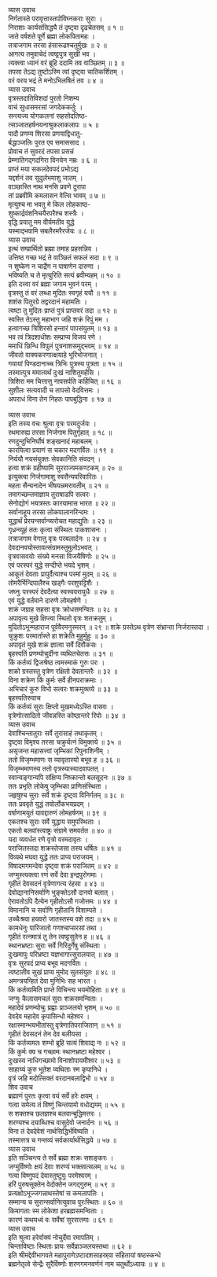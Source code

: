 व्यास उवाच  
निर्गतास्ते परावृत्तास्तपोविघ्नकराः सुराः ।  
निराशाः कार्यसंसिद्ध्यै तं दृष्ट्वा दृढचेतसम् ॥ १ ॥  
जाते वर्षशते पूर्णे ब्रह्मा लोकपितामहः ।  
तत्राजगाम तरसा हंसारूढश्चतुर्मुखः ॥ २ ॥  
आगत्य तमुवाचेदं त्वष्ट्टपुत्र सुखी भव ।  
त्यक्त्वा ध्यानं वरं ब्रूहि ददामि तव वाञ्छितम् ॥ ३ ॥  
तपसा तेऽद्य तुष्टोऽस्मि त्वां दृष्ट्वा चातिकर्शितम् ।  
वरं वरय भद्रं ते मनोऽभिलषितं तव ॥ ४ ॥  
व्यास उवाच  
वृत्रस्तदातिविशदां पुरतो निशम्य  
    वाचं सुधासमरसां जगदेककर्तुः ।  
सन्त्यज्य योगकलनां सहसोदतिष्ठ-  
    त्सञ्जातहर्षनयनाश्रुकलाकलापः ॥ ५ ॥  
पादौ प्रणम्य शिरसा प्रणयाद्विधातु-  
    र्बद्धाञ्जलिः पुरत एव समाससाद ।  
प्रोवाच तं सुवरदं तपसा प्रसन्नं  
    प्रेम्णातिगद्‌गदगिरा विनयेन नम्रः ॥ ६ ॥  
प्राप्तं मया सकलदेवपदं प्रभोऽद्य  
    यद्दर्शनं तव सुदुर्लभमाशु जातम् ।  
वाञ्छास्ति नाथ मनसि प्रवणे दुरापा  
    तां प्रब्रवीमि कमलासन वेत्सि भावम् ॥ ७ ॥  
मृत्युश्च मा भवतु मे किल लोहकाष्ठ-  
    शुष्कार्द्रवंशनिचयैरपरैश्च शस्त्रैः ।  
वृद्धि प्रयातु मम वीर्यमतीव युद्धे  
    यस्माद्‌भवामि सबलैरमरैरजेयः ॥ ८ ॥  
व्यास उवाच  
इत्थं सम्प्रार्थितो ब्रह्मा तमाह प्रहसन्निव ।  
उत्तिष्ठ गच्छ भद्रं ते वाञ्छितं सफलं सदा ॥ ९ ॥  
न शुष्केण न चार्द्रेण न पाषाणेन दारुणा ।  
भविष्यति च ते मृत्युरिति सत्यं ब्रवीम्यहम् ॥ १० ॥  
इति दत्त्वा वरं ब्रह्मा जगाम भुवनं परम् ।  
वृत्रस्तु तं वरं लब्धा मुदितः स्वगृहं ययौ ॥ ११ ॥  
शशंस पितुरग्रे तद्वरदानं महामतिः ।  
त्वष्टा तु मुदितः प्राप्तं पुत्रं प्राप्तवरं तदा ॥ १२ ॥  
स्वस्ति तेऽस्तु महाभाग जहि शक्रं रिपुं मम ।  
हत्वागच्छ त्रिशिरसो हन्तारं पापसंयुतम् ॥ १३ ॥  
भव त्वं त्रिदशाधीशः सम्प्राप्य विजयं रणे ।  
ममाधिं छिन्धि विपुलं पुत्रनाशसमुद्‌भवम् ॥ १४ ॥  
जीवतो वाक्यकरणात्क्षयाहे भूरिभोजनात् ।  
गयायां पिण्डदानाच्च त्रिभिः पुत्रस्य पुत्रता ॥ १५ ॥  
तस्मात्पुत्र ममात्यर्थं दुःखं नाशितुमर्हसि ।  
त्रिशिरा मम चित्तात्तु नापसर्पति कर्हिचित् ॥ १६ ॥  
सुशीलः सत्यवादी च तापसो वेदवित्तमः ।  
अपराधं विना तेन निहतः पापबुद्धिना ॥ १७ ॥  
  
व्यास उवाच  
इति तस्य वचः श्रुत्वा वृत्रः परमदुर्जयः ।  
रथमारुह्य तरसा निर्जगाम पितुर्गृहात् ॥ १८ ॥  
रणदुन्दुभिनिर्घोषं शङ्खनादं महाबलम् ।  
कारयित्वा प्रयाणं स चकार मदगर्वितः ॥ १९ ॥  
निर्ययौ नयसंयुक्तः सेवकानिति संवदन् ।  
हत्वा शक्रं ग्रहीष्यामि सुरराज्यमकण्टकम् ॥ २० ॥  
इत्युक्त्वा निर्जगामाशु स्वसैन्यपरिवारितः ।  
महता सैन्यनादेन भीषयन्नमरावतीम् ॥ २१ ॥  
तमागच्छन्तमाज्ञाय तुराषाडपि सत्वरः ।  
सेनोद्योगं भयत्रस्तः कारयामास भारत ॥ २२ ॥  
सर्वानाहूय तरसा लोकपालानरिन्दमः ।  
युद्धार्थं प्रेरयन्सर्वान्व्यरोचत महाद्युतिः ॥ २३ ॥  
गृध्रन्व्यूहं ततः कृत्वा संस्थितः पाकशासनः ।  
तत्राजगाम वेगात्तु वृत्रः परबलार्दनः ॥ २४ ॥  
देवदानवयोस्तावत्संग्रामस्तुमुलोऽभवत् ।  
वृत्रवासवयोः संख्ये मनसा विजयैषिणोः ॥ २५ ॥  
एवं परस्परं युद्धे सन्दीप्ते भयदे भृशम् ।  
आकूतं देवताः प्रापुर्दैत्याश्च परमां मुदम् ॥ २६ ॥  
तोमरैर्भिन्दिपालैश्च खड्गैः परशुपट्टिशैः ।  
जघ्नुः परस्परं देवदैत्या स्वस्ववरायुधैः ॥ २७ ॥  
एवं युद्धे वर्तमाने दारुणे लोमहर्षणे ।  
शक्रं जग्राह सहसा वृत्रः क्रोधसमन्वितः ॥ २८ ॥  
अपावृत्य मुखे क्षिप्त्वा स्थितो वृत्रः शतक्रतुम् ।  
मुदितोऽभून्महाराज पूर्ववैरमनुस्मरन् ॥ २९ ॥
शक्रे ग्रस्तेऽथ वृत्रेण संभ्रान्ता निर्जरास्तदा ।  
चुक्रुशः परमार्तास्ते हा शक्रेति मुहुर्मुहुः ॥ ३० ॥  
अपावृतं मुखे शक्रं ज्ञात्वा सर्वे दिवौकसः ।  
बृहस्पतिं प्रणम्योचुर्दीना व्यथितचेतसः ॥ ३१ ॥  
किं कर्तव्यं द्विजश्रेष्ठ त्वमस्माकं गुरुः परः ।  
शक्रो ग्रस्तस्तु वृत्रेण रक्षितो देवतान्तरैः ॥ ३२ ॥  
विना शक्रेण किं कुर्मः सर्वे हीनपराक्रमाः ।  
अभिचारं कुरु विभो सत्वरः शक्रमुक्तये ॥ ३३ ॥  
बृहस्पतिरुवाच  
किं कर्तव्यं सुराः क्षिप्तो मुखमध्येऽस्ति वासवः ।  
वृत्रेणोत्सादितो जीवन्नस्ति कोष्ठान्तरे रिपोः ॥ ३४ ॥  
व्यास उवाच  
देवाश्चिन्तातुराः सर्वे तुरासाहं तथाकृतम् ।  
दृष्ट्वा विमृश्य तरसा चक्रुर्यत्नं विमुक्तये ॥ ३५ ॥  
असृजन्त महासत्त्वां जृम्भिकां रिपुनाशिनीम् ।  
ततो विजृम्भमाणः स व्यावृतास्यो बभूव ह ॥ ३६ ॥  
विजृम्भमाणस्य ततो वृत्रस्यास्यादवापतत् ।  
स्वान्यङ्गान्यपि संक्षिप्य निष्क्रान्तो बलसूदनः ॥ ३७ ॥  
ततः प्रभृति लोकेषु जृम्भिका प्राणिसंस्थिता ।  
जहृषुश्च सुराः सर्वे शक्रं दृष्ट्वा विनिर्गतम् ॥ ३८ ॥  
ततः प्रववृते युद्धं तयोर्लोकभयप्रदम् ।  
वर्षाणामयुतं यावद्दारुणं लोमहर्षणम् ॥ ३९ ॥  
एकतश्च सुराः सर्वे युद्धाय समुपस्थिताः ।  
एकतो बलवांस्त्वाष्ट्रः संग्रामे समवर्तत ॥ ४० ॥  
यदा व्यवर्धत रणे वृत्रो वरमदावृतः ।  
पराजितस्तदा शक्रस्तेजसा तस्य धर्षितः ॥ ४१ ॥  
विव्यथे मघवा युद्धे ततः प्राप्य पराजयम् ।  
विषादमगमन्देवा दृष्ट्वा शक्रं पराजितम् ॥ ४२ ॥  
जग्मुस्त्यक्त्वा रणं सर्वे देवा इन्द्रपुरोगमाः ।  
गृहीतं देवसदनं वृत्रेणागत्य रंहसा ॥ ४३ ॥  
देवोद्यानानिसर्वाणि भुङ्क्तेऽसौ दानवो बलात् ।  
ऐरावतोऽपि दैत्येन गृहीतोऽसौ गजोत्तमः ॥ ४४ ॥  
विमानानि च सर्वाणि गृहीतानि विशाम्पते ।  
उच्चैःश्रवा हयवरो जातस्तस्य वशे तदा ॥ ४५ ॥  
कामधेनुः पारिजातो गणश्चाप्सरसां तथा ।  
गृहीतं रत्नमात्रं तु तेन त्वष्ट्टसुतेन ह ॥ ४६ ॥  
स्थानभ्रष्टाः सुराः सर्वे गिरिदुर्गेषु संस्थिताः ।  
दुःखमापुः परिभ्रष्टा यज्ञभागात्सुरालयात् ॥ ४७ ॥  
वृत्रः सुरपदं प्राप्य बभूव मदगर्वितः ।  
त्वष्टातीव सुखं प्राप्य मुमोद सुतसंयुतः ॥ ४८ ॥  
अमन्त्रयन्हितं देवा मुनिभिः सह भारत ।  
किं कर्तव्यमिति प्राप्ते विचिन्त्य भयमोहिताः ॥ ४९ ॥  
जग्मुः कैलासमचलं सुराः शक्रसमन्विताः ।  
महादेवं प्रणम्योचुः प्रह्वाः प्राञ्जलयो भृशम् ॥ ५० ॥  
देवदेव महादेव कृपासिन्धो महेश्वर ।  
रक्षास्मान्भयभीतांस्तु वृत्रेणातिपराजितान् ॥ ५१ ॥  
गृहीतं देवसदनं तेन देव बलीयसा ।  
किं कर्तव्यमतः शम्भो ब्रूहि सत्यं शिवाद्य नः ॥ ५२ ॥  
किं कुर्मः क्व च गच्छामः स्थानभ्रष्टा महेश्वर ।  
दुःखस्य नाधिगच्छामो विनाशोपायमीश्वर ॥ ५३ ॥  
साहाय्यं कुरु भूतेश व्यथिताः स्म कृपानिधे ।  
वृत्रं जहि मदोत्सिक्तं वरदानबलाद्विभो ॥ ५४ ॥  
शिव उवाच  
ब्रह्माणं पुरतः कृत्वा वयं सर्वे हरेः क्षयम् ।  
गत्वा समेत्य तं विष्णुं चिन्तयामो वधोद्यमम् ॥ ५५ ॥  
स शक्तश्च छलज्ञश्च बलवान्बुद्धिमत्तरः ।  
शरण्यश्च दयाब्धिश्च वासुदेवो जनार्दनः ॥ ५६ ॥  
विना तं देवदेवेशं नार्थसिद्धिर्भविष्यति ।  
तस्मात्तत्र च गन्तव्यं सर्वकार्यार्थसिद्धये ॥ ५७ ॥  
व्यास उवाच  
इति सञ्चिन्त्य ते सर्वे ब्रह्मा शक्रः सशङ्करः ।  
जग्मुर्विष्णोः क्षयं देवाः शरण्यं भक्तवत्सलम् ॥ ५८ ॥  
गत्वा विष्णुपदं देवास्तुष्टुवुः परमेश्वरम् ।  
हरिं पुरुषसूक्तेन वेदोक्तेन जगद्‌गुरुम् ॥ ५९ ॥  
प्रत्यक्षोऽभूज्जगन्नाथस्तेषां स कमलापतिः ।  
सम्मान्य च सुरान्सर्वानित्युवाच पुरःस्थितः ॥ ६० ॥  
किमागताः स्म लोकेशा हरब्रह्मसमन्विताः ।  
कारणं कथयध्वं वः सर्वेषां सुरसत्तमाः ॥ ६१ ॥  
व्यास उवाच  
इति श्रुत्वा हरेर्वाक्यं नोचुर्देवा रमापतिम् ।  
चिन्ताविष्टाः स्थिताः प्रायः सर्वेप्राञ्जलयस्तथा ॥ ६२ ॥  
इति श्रीमद्देवीभागवते महापुराणेऽष्टादशसाहस्र्या संहितायां षष्ठस्कन्धे  
ब्रह्मनेतृत्वे सेन्द्रैः सुरैर्विष्णोः शरणगमनवर्णनं नाम चतुर्थोऽध्यायः ॥ ४ ॥
